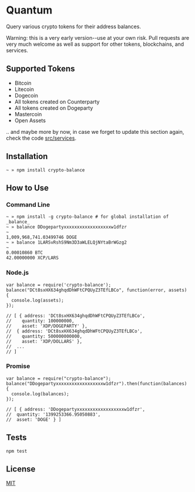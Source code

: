 # Quantum

Query various crypto tokens for their address balances.

Warning: this is a very early version--use at your own risk. Pull requests are very much welcome as well as support for other tokens, blockchains, and services.

## Supported Tokens

- Bitcoin
- Litecoin
- Dogecoin
- All tokens created on Counterparty
- All tokens created on Dogeparty
- Mastercoin
- Open Assets

.. and maybe more by now, in case we forget to update this section again, check the code [src/services](https://github.com/larskluge/crypto-balance/tree/master/src/services).


## Installation

```
~ » npm install crypto-balance
```


## How to Use


### Command Line

```
~ » npm install -g crypto-balance # for global installation of _balance_
~ » balance DDogepartyxxxxxxxxxxxxxxxxxxw1dfzr                                                                      ~
1,009,968,741.03499746 DOGE
~ » balance 1LARSvRshS9Nm3D3aWLELQjNYtaBrWGzg2                                                                      ~
0.00010860 BTC
42.00000000 XCP/LARS
```


### Node.js

```
var balance = require('crypto-balance');
balance("DCt8sxHX634ghqdDhWFtCPQUyZ3TEfLBCo", function(error, assets) {
  console.log(assets);
});

// [ { address: 'DCt8sxHX634ghqdDhWFtCPQUyZ3TEfLBCo',
//    quantity: 100000000,
//    asset: 'XDP/DOGEPARTY' },
//  { address: 'DCt8sxHX634ghqdDhWFtCPQUyZ3TEfLBCo',
//    quantity: 500000000000,
//    asset: 'XDP/DOLLARS' },
//  ...
// ]
```


### Promise

```
var balance = require("crypto-balance");
balance("DDogepartyxxxxxxxxxxxxxxxxxxw1dfzr").then(function(balances) {
  console.log(balances);
});

// [ { address: 'DDogepartyxxxxxxxxxxxxxxxxxxw1dfzr',
//  quantity: '1399253366.95050883',
//  asset: 'DOGE' } ]
```


## Tests

```
npm test
```


## License

[MIT](https://github.com/larskluge/crypto-balance/blob/master/LICENSE)

